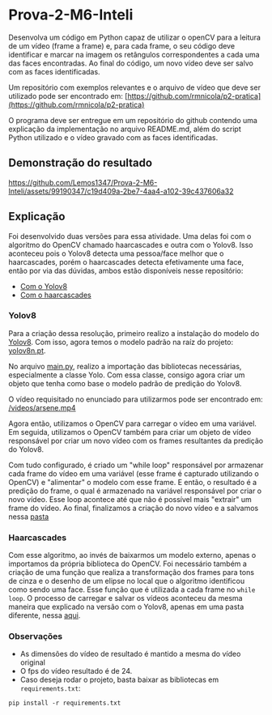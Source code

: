 # Prova-2-M6-Inteli

Desenvolva um código em Python capaz de utilizar o openCV para a leitura de um vídeo (frame a frame) e, para cada frame, o seu código deve identificar e marcar na imagem os retângulos correspondentes a cada uma das faces encontradas. Ao final do código, um novo vídeo deve ser salvo com as faces identificadas.

Um repositório com exemplos relevantes e o arquivo de vídeo que deve ser utilizado pode ser encontrado em: [https://github.com/rmnicola/p2-pratica](https://github.com/rmnicola/p2-pratica)

O programa deve ser entregue em um repositório do github contendo uma explicação da implementação no arquivo README.md, além do script Python utilizado e o vídeo gravado com as faces identificadas.

## Demonstração do resultado

https://github.com/Lemos1347/Prova-2-M6-Inteli/assets/99190347/c19d409a-2be7-4aa4-a102-39c437606a32

## Explicação

Foi desenvolvido duas versões para essa atividade. Uma delas foi com o algoritmo do OpenCV chamado haarcascades e outra com o Yolov8. Isso aconteceu pois o Yolov8 detecta uma pessoa/face melhor que o haarcascades, porém o haarcascades detecta efetivamente uma face, então por via das dúvidas, ambos estão disponíveis nesse repositório:

- [Com o Yolov8](/with_yolov8.py)
- [Com o haarcascades](/with_haarcascades.py)

### Yolov8

Para a criação dessa resolução, primeiro realizo a instalação do modelo do [Yolov8](https://github.com/ultralytics/ultralytics). Com isso, agora temos o modelo padrão na raíz do projeto: [yolov8n.pt](/yolov8n.pt).

No arquivo [main.py](/main.py), realizo a importação das bibliotecas necessárias, especialmente a classe Yolo. Com essa classe, consigo agora criar um objeto que tenha como base o modelo padrão de predição do Yolov8.

O vídeo requisitado no enunciado para utilizarmos pode ser encontrado em: [/videos/arsene.mp4](/videos/arsene.mp4)

Agora então, utilizamos o OpenCV para carregar o vídeo em uma variável. Em seguida, utilizamos o OpenCV também para criar um objeto de vídeo responsável por criar um novo vídeo com os frames resultantes da predição do Yolov8.

Com tudo configurado, é criado um "while loop" responsável por armazenar cada frame do vídeo em uma variável (esse frame é capturado utilizando o OpenCV) e "alimentar" o modelo com esse frame. E então, o resultado é a predição do frame, o qual é armazenado na variável responsável por criar o novo vídeo. Esse loop acontece até que não é possível mais "extrair" um frame do vídeo. Ao final, finalizamos a criação do novo vídeo e a salvamos nessa [pasta](/videos/result/yolov8/)

### Haarcascades

Com esse algoritmo, ao invés de baixarmos um modelo externo, apenas o importamos da própria biblioteca do OpenCV. Foi necessário também a criação de uma função que realiza a transformação dos frames para tons de cinza e o desenho de um elipse no local que o algoritmo identificou como sendo uma face. Esse função que é utilizada a cada frame no `while loop`. O processo de carregar e salvar os vídeos aconteceu da mesma maneira que explicado na versão com o Yolov8, apenas em uma pasta diferente, nessa [aqui](/videos/result/haarcascades/).

### Observações

- As dimensões do vídeo de resultado é mantido a mesma do vídeo original
- O fps do vídeo resultado é de 24.
- Caso deseja rodar o projeto, basta baixar as bibliotecas em `requirements.txt`:

```shell
pip install -r requirements.txt
```
